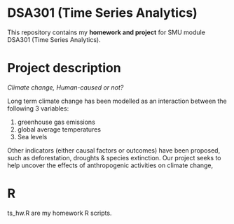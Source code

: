 # DSA301 (Time Series Analytics)
This repository contains my __homework and project__ for SMU module DSA301 (Time Series Analytics).

# Project description
*Climate change, Human-caused or not?*

Long term climate change has been modelled as an interaction between the following 3 variables: 
1. greenhouse gas emissions
2. global average temperatures
3. Sea levels
   
Other indicators (either causal factors or outcomes) have been proposed, such as deforestation, droughts & species extinction. Our project seeks to help uncover the effects of anthropogenic activities on climate change,

# R
ts_hw.R are my homework R scripts.



